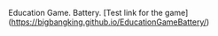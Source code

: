 Education Game. Battery. 
[Test link for the game] (https://bigbangking.github.io/EducationGameBattery/)
